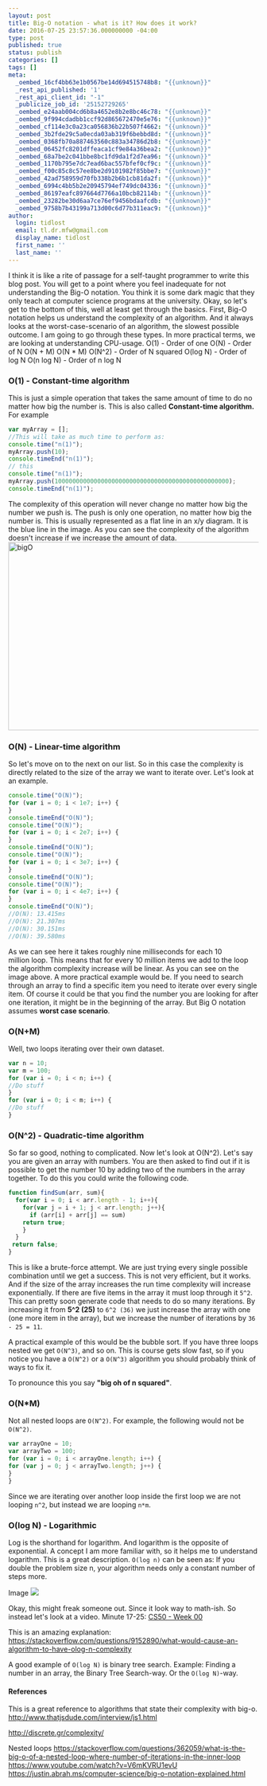 ```yaml
---
layout: post
title: Big-O notation - what is it? How does it work?
date: 2016-07-25 23:57:36.000000000 -04:00
type: post
published: true
status: publish
categories: []
tags: []
meta:
  _oembed_16cf4bb63e1b0567be14d694515748b8: "{{unknown}}"
  _rest_api_published: '1'
  _rest_api_client_id: "-1"
  _publicize_job_id: '25152729265'
  _oembed_e24aab004cd6b8a4652e8b2e8bc46c78: "{{unknown}}"
  _oembed_9f994cdadbb1ccf92d865672470e5e76: "{{unknown}}"
  _oembed_cf114e3c0a23ca056836b22b507f4662: "{{unknown}}"
  _oembed_3b2fde29c5a0ecda03ab319f6bebbd8d: "{{unknown}}"
  _oembed_0368fb70a887463560c883a34786d2b8: "{{unknown}}"
  _oembed_06452fc8201dffeaca1cf9e84a36bea2: "{{unknown}}"
  _oembed_68a7be2c041bbe8bc1fd9da1f2d7ea96: "{{unknown}}"
  _oembed_1170b795e7dc7ead6bac557bfef0cf9c: "{{unknown}}"
  _oembed_f00c85c8c57ee8be2d9101982f85bbe7: "{{unknown}}"
  _oembed_42ad758959d70fb338b2b6b1cb81da2f: "{{unknown}}"
  _oembed_6994c4bb5b2e20945794ef749dc04336: "{{unknown}}"
  _oembed_86197eafc897664d7766a10bcb82114b: "{{unknown}}"
  _oembed_23282be30d6aa7ce76ef9456bdaafcdb: "{{unknown}}"
  _oembed_9758b7b43199a713d00c6d77b311eac9: "{{unknown}}"
author:
  login: tidlost
  email: tl.dr.mfw@gmail.com
  display_name: tidlost
  first_name: ''
  last_name: ''
---
```



I think it is like a rite of passage for a self-taught programmer to write this blog post. You will get to a point where you feel inadequate for not understanding the Big-O notation. You think it is some dark magic that they only teach at computer science programs at the university. Okay, so let's get to the bottom of this, well at least get through the basics.
First, Big-O notation helps us understand the complexity of an algorithm. And it always looks at the worst-case-scenario of an algorithm, the slowest possible outcome.
I am going to go through these types. In more practical terms, we are looking at understanding CPU-usage.
O(1) - Order of one
O(N) - Order of N
O(N + M)
O(N * M)
O(N^2) - Order of N squared
O(log N) - Order of log N
O(n log N) - Order of n log N

### O(1) - Constant-time algorithm
This is just a simple operation that takes the same amount of time to do no matter how big the number is. This is also called **Constant-time algorithm.**
For example

```javascript
var myArray = [];
//This will take as much time to perform as:
console.time("n(1)");
myArray.push(10);
console.timeEnd("n(1)");
// this
console.time("n(1)");
myArray.push(1000000000000000000000000000000000000000000000000);
console.timeEnd("n(1)");
```

The complexity of this operation will never change no matter how big the number we push is. The push is only one operation, no matter how big the number is. This is usually represented as a flat line in an x/y diagram. It is the blue line in the image. As you can see the complexity of the algorithm doesn't increase if we increase the amount of data.
<img class="alignnone size-full wp-image-1843" src="{{ site.baseurl }}/assets/bigo.png" alt="bigO" width="526" height="378" />

### O(N) - Linear-time algorithm
So let's move on to the next on our list. So in this case the complexity is directly related to the size of the array we want to iterate over. Let's look at an example.

```javascript
console.time("O(N)");
for (var i = 0; i < 1e7; i++) {
}
console.timeEnd("O(N)");
console.time("O(N)");
for (var i = 0; i < 2e7; i++) {
}
console.timeEnd("O(N)");
console.time("O(N)");
for (var i = 0; i < 3e7; i++) {
}
console.timeEnd("O(N)");
console.time("O(N)");
for (var i = 0; i < 4e7; i++) {
}
console.timeEnd("O(N)");
//O(N): 13.415ms
//O(N): 21.307ms
//O(N): 30.151ms
//O(N): 39.580ms
```

As we can see here it takes roughly nine milliseconds for each 10 million loop. This means that for every 10 million items we add to the loop the algorithm complexity increase will be linear. As you can see on the image above.
A more practical example would be. If you need to search through an array to find a specific item you need to iterate over every single item. Of course it could be that you find the number you are looking for after one iteration, it might be in the beginning of the array. But Big O notation assumes **worst case scenario**.

### O(N+M)

Well, two loops iterating over their own dataset.

```javascript
var n = 10;
var m = 100;
for (var i = 0; i < n; i++) {
//Do stuff
}
for (var i = 0; i < m; i++) {
//Do stuff
}
```

### O(N^2) - Quadratic-time algorithm

So far so good, nothing to complicated. Now let's look at O(N^2).
Let's say you are given an array with numbers. You are then asked to find out if it is possible to get the number 10 by adding two of the numbers in the array together. To do this you could write the following code.

```javascript
function findSum(arr, sum){
  for(var i = 0; i < arr.length - 1; i++){
    for(var j = i + 1; j < arr.length; j++){
      if (arr[i] + arr[j] == sum)
    return true;
    }
  }
 return false;
}
```

This is like a brute-force attempt. We are just trying every single possible combination until we get a success. This is not very efficient, but it works. And if the size of the array increases the run time complexity will increase exponentially. If there are five items in the array it must loop through it `5^2`. This can pretty soon generate code that needs to do so many iterations. By increasing it from **5^2 (25)** to `6^2 (36)` we just increase the array with one (one more item in the array), but we increase the number of iterations by `36 - 25 = 11`.

A practical example of this would be the bubble sort.
If you have three loops nested we get `O(N^3)`, and so on. This is course gets slow fast, so if you notice you have a `O(N^2)` or a `O(N^3)` algorithm you should probably think of ways to fix it.

To pronounce this you say **"big oh of n squared"**.

### O(N*M)
Not all nested loops are  `O(N^2)`. For example, the following would not be `O(N^2)`.

```javascript
var arrayOne = 10;
var arrayTwo = 100;
for (var i = 0; i < arrayOne.length; i++) {
for (var j = 0; j < arrayTwo.length; j++) {
}
}
```

Since we are iterating over another loop inside the first loop we are not looping `n^2`, but instead we are looping `n*m`.

### O(log N) - Logarithmic

Log is the shorthand for logarithm. And logarithm is the opposite of exponential. A concept I am more familiar with, so it helps me to understand logarithm.
This is a great description.
`O(log n)` can be seen as: If you double the problem size n, your algorithm needs only a constant number of steps more.

Image
<img src="{{ site.baseurl }}/assets/Log_Exp_inverts.jpg" />

Okay, this might freak someone out. Since it look way to math-ish. So instead let's look at a video. Minute 17-25: [CS50 - Week 00](https://www.youtube.com/watch?v=zFenJJtAEzE)

This is an amazing explanation:
https://stackoverflow.com/questions/9152890/what-would-cause-an-algorithm-to-have-olog-n-complexity

A good example of `O(log N)` is binary tree search.
Example:
Finding a number in an array, the Binary Tree Search-way. Or the `O(log N)`-way.

#### References

This is a great reference to algorithms that state their complexity with big-o.
http://www.thatjsdude.com/interview/js1.html

http://discrete.gr/complexity/

Nested loops
https://stackoverflow.com/questions/362059/what-is-the-big-o-of-a-nested-loop-where-number-of-iterations-in-the-inner-loop
https://www.youtube.com/watch?v=V6mKVRU1evU
https://justin.abrah.ms/computer-science/big-o-notation-explained.html
